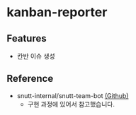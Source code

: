 # kanban-reporter

## Features

- 칸반 이슈 생성

## Reference

- snutt-internal/snutt-team-bot [(Github)](https://github.com/wafflestudio/snutt-internal)
  - 구현 과정에 있어서 참고했습니다.